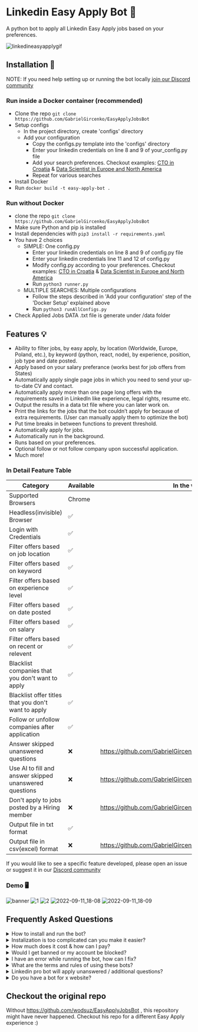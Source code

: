 # Linkedin Easy Apply Bot 🤖 

A python bot to apply all Linkedin Easy Apply jobs based on your preferences.

![linkedineasyapplygif](https://user-images.githubusercontent.com/34207598/128695728-6efcb457-0f75-42e2-987a-f7a0c239a235.gif)


## Installation 🔌

NOTE: If you need help setting up or running the bot locally [join our Discord community](https://discord.gg/ab6XPEWN)


### Run inside a Docker container (recommended)

- Clone the repo `git clone https://github.com/GabrielGircenko/EasyApplyJobsBot`
- Setup configs
   - In the project directory, create 'configs' directory
   - Add your configuration
      - Copy the configs.py template into the 'configs' directory
      - Enter your linkedin credentials on line 8 and 9 of your_config.py file
      - Add your search preferences. Checkout examples: [CTO in Croatia](https://gist.github.com/GabrielGircenko/fa5cd2200c291096e5fb138677892352) & [Data Scientist in Europe and North America](https://gist.github.com/GabrielGircenko/ec85ae125812b5052da2ed6ea6cdec85)
      - Repeat for various searches
- Install Docker
- Run `docker build -t easy-apply-bot .`


### Run without Docker

- clone the repo `git clone https://github.com/GabrielGircenko/EasyApplyJobsBot`
- Make sure Python and pip is installed
- Install dependencies with `pip3 install -r requirements.yaml`
- You have 2 choices
   - SIMPLE: One config.py 
      - Enter your linkedin credentials on line 8 and 9 of config.py file
      - Enter your linkedin credentials line 11 and 12 of config.py
      - Modify config.py according to your preferences. Checkout examples: [CTO in Croatia](https://gist.github.com/GabrielGircenko/fa5cd2200c291096e5fb138677892352) & [Data Scientist in Europe and North America](https://gist.github.com/GabrielGircenko/ec85ae125812b5052da2ed6ea6cdec85)
      - Run `python3 runner.py`
   - MULTIPLE SEARCHES: Multiple configurations
      - Follow the steps described in 'Add your configuration' step of the 'Docker Setup' explained above
      - Run `python3 runAllConfigs.py`
- Check Applied Jobs DATA .txt file is generate under /data folder


## Features 💡

- Ability to filter jobs, by easy apply, by location (Worldwide, Europe, Poland, etc.), by keyword (python, react, node), by experience, position, job type and date posted.
- Apply based on your salary preferance (works best for job offers from States)
- Automatically apply single page jobs in which you need to send your up-to-date CV and contact.
- Automatically apply more than one page long offers with the requirements saved in LinkedIn like experience, legal rights, resume etc.
- Output the results in a data txt file where you can later work on.
- Print the links for the jobs that the bot couldn’t apply for because of extra requirements. (User can manually apply them to optimize the bot)
- Put time breaks in between functions to prevent threshold.
- Automatically apply for jobs.
- Automatically run in the background.
- Runs based on your preferences.
- Optional follow or not follow company upon successful application.
- Much more!

### In Detail Feature Table

| Category                                                           |  Available   | In the works
| ------------------------------------------------------------------ | ------------ | ------------
| Supported Browsers                                                 | Chrome       |
| Headless(invisible) Browser                                        | ✅           |
| Login with Credentials                                             | ✅           |
| Filter offers based on job location                                | ✅           |
| Filter offers based on keyword                                     | ✅           |
| Filter offers based on experience level                            | ✅           |
| Filter offers based on date posted                                 | ✅           |
| Filter offers based on salary                                      | ✅           |
| Filter offers based on recent or relevent                          | ✅           |
| Blacklist companies that you don't want to apply                   | ✅           |
| Blacklist offer titles that you don't want to apply                | ✅           |
| Follow or unfollow companies after application                     | ✅           |
| Answer skipped unanswered questions                                | ❌           | https://github.com/GabrielGircenko/EasyApplyJobsBot/issues/9
| Use AI to fill and answer skipped unanswered questions             | ❌           | https://github.com/GabrielGircenko/EasyApplyJobsBot/issues/12
| Don't apply to jobs posted by a Hiring member                      | ❌           | https://github.com/GabrielGircenko/EasyApplyJobsBot/issues/11
| Output file in txt format                                          | ✅           | 
| Output file in csv(excel) format                                   | ❌           | https://github.com/GabrielGircenko/EasyApplyJobsBot/issues/10

If you would like to see a specific feature developed, please open an issue or suggest it in our [Discord community](https://discord.gg/ab6XPEWN)


### Demo 🖥

![banner](https://user-images.githubusercontent.com/34207598/189535377-98ca5bfc-8f4e-4f68-9b3c-59e259d4fe5f.png)
![1](https://user-images.githubusercontent.com/34207598/128695723-2af373a6-3fbb-4dcc-9bba-24af57f17ee9.png)
![2](https://user-images.githubusercontent.com/34207598/128695725-5250cc6d-72e7-4a79-b060-8decfb9be54a.png)
![2022-09-11_18-08](https://user-images.githubusercontent.com/34207598/189535397-2673d603-9489-4104-a066-dd66aca624fd.png)
![2022-09-11_18-09](https://user-images.githubusercontent.com/34207598/189535410-2131a9d0-fd63-419f-a5ea-c663103877d2.png)


## Frequently Asked Questions

<details><summary> How to install and run the bot? </summary>
<br>
To install the bot simply clone the repo, install required packages (these are dependencies making the bot run properly), enter your credentials & edit the config file based on your preferences and run the bot with the command python3 [thePlatformName].py
<br><br>
To run the bot you need Python (general-purpose programming language), Pip (package manager for Python), Selenium (for browser automation) and some dependencies to be installed on your device. For more information and details, you can check the installation steps explained in this README file.
</details>

<details><summary> Instalization is too complicated can you make it easier? </summary>
<br>
Yes, we are trying to improve the process of instalization meanwhile you can purchase and use the step by step instalization tutorials to install the bot properly on your device
</details>

<details><summary> How much does it cost & how can I pay? </summary>
<br>
The free version comes with an open-source license that you can change & modify. For paid versions you can visit original developer's project for more info.
</details>

<details><summary> Would I get banned or my account be blocked? </summary>
<br>
No, since you run the bot on your own device and the traffic is coming from your own address, the risks of getting banned from any of the websites we support is very low. This is because you run the bot on your own device, your traffic will be similar with your own actions and the bot will act humanely meaning it will perform stopping waiting and skipping actions randomly. Meanwhile we dont recommend applying more than 200 jobs per day via job apply bot.
</details>

<details><summary>I have an error while running the bot, how can I fix? </summary>
<br>
When you have an error related to the bot, please check the github project first. Someone else also might post a similar error. If that doesn't work kindly submit your issue.
</details>

<details><summary>What are the terms and rules of using these bots? </summary>
<br>
The free version comes with an open source license. You are free to modify and work in any way you want.
</details>

<details><summary>Linkedin pro bot will apply unanswered / additional questions? </summary>
<br>
Yes and no. It can answer a question based on Linkedin’s default value from previous applications of yours. 
The unanswared questions will stay unanswared but we are working on the solution for that. If you want to be one of the first ones to use this feature, join our [Discord community](https://discord.gg/ab6XPEWN)
</details>

<details><summary>Do you have a bot for x website? </summary>
<br>
No, we only have the [Discord community](https://discord.gg/ab6XPEWN)
</details>

## Checkout the original repo

Without https://github.com/wodsuz/EasyApplyJobsBot , this repository might have never happened. Checkout his repo for a different Easy Apply experience :) 

